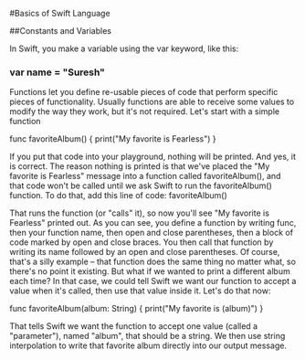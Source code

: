 
#Basics of Swift Language

##Constants and Variables

In Swift, you make a variable using the var keyword, like this:

### var name = "Suresh"


Functions let you define re-usable pieces of code that perform specific pieces of functionality. Usually functions are able to receive some values to modify the way they work, but it's not required.
Let's start with a simple function

func favoriteAlbum() {
    print("My favorite is Fearless")
}


If you put that code into your playground, nothing will be printed. And yes, it is correct. The reason nothing is printed is that we've placed the "My favorite is Fearless" message into a function called favoriteAlbum(), and that code won't be called until we ask Swift to run the favoriteAlbum() function. To do that, add this line of code:
favoriteAlbum()

That runs the function (or "calls" it), so now you'll see "My favorite is Fearless" printed out.
As you can see, you define a function by writing func, then your function name, then open and close parentheses, then a block of code marked by open and close braces. You then call that function by writing its name followed by an open and close parentheses.
Of course, that's a silly example – that function does the same thing no matter what, so there's no point it existing. But what if we wanted to print a different album each time? In that case, we could tell Swift we want our function to accept a value when it's called, then use that value inside it.
Let's do that now:

func favoriteAlbum(album: String) {
    print("My favorite is \(album)")
}

That tells Swift we want the function to accept one value (called a "parameter"), named "album", that should be a string. We then use string interpolation to write that favorite album directly into our output message.
